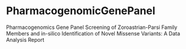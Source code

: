 # PharmacogenomicGenePanel
Pharmacogenomics Gene Panel Screening of Zoroastrian-Parsi Family Members and in-silico Identification of Novel Missense Variants: A Data Analysis Report
